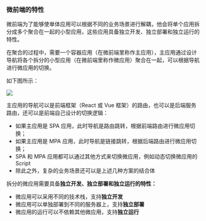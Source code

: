 ### 微前端的特性

微前端为了能够使单体应用可以根据不同的业务场景进行解耦，他会将单个应用拆分成多个聚合在一起的小型应用，这些应用具备独立开发、独立部署和独立运行的特性。

在聚合的过程中，需要一个容器应用（在微前端里称作主应用），主应用通过设计导航将各个拆分的小型应用（在微前端里称作微应用）聚合在一起，可以根据导航进行微应用的切换。

如下图所示：

![](https://img.wangez.site/img/vwebtexing.png)

主应用的导航可以是前端框架（React 或 Vue 框架）的路由，也可以是后端服务路由，还可以是前端自己设计的切换逻辑：

- 如果主应用是 SPA 应用，此时导航是路由跳转，根据前端路由进行微应用切换；
- 如果主应用是 MPA 应用，此时导航是链接跳转，根据后端路由进行微应用切换；
- SPA 和 MPA 应用都可以通过其他方式来切换微应用，例如动态切换微应用的 Script
- 除此之外，复杂的业务场景还可以是上述几种方案的结合体

拆分的微应用需要具备**独立开发、独立部署和独立运行的特性：**

- 微应用可以采用不同的技术栈，支持**独立开发**
- 微应用可以单独部署到不同的服务器上，支持**独立部署**
- 微应用的运行可以不依赖其他微应用，支持**独立运行**